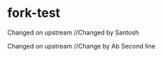 # fork-test

Changed on upstream 	//Changed by Santosh

Changed on upstream //Change by Ab
Second line 

